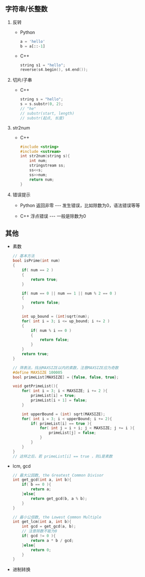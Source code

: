 ##	字符串/长整数

1.	反转

	*	Python

		```python
		a = 'hello'
		b = a[::-1]
		```
	
	*	C++

		```cpp
		string s1 = "hello";
		reverse(s4.begin(), s4.end());
		```

2.	切片/子串

	*	C++

		```cpp
		string s = "hello";
		s = s.substr(0, 2);
		// "he"
		// substr(start, length)
		// substr(起点, 长度)
		```

3.	str2num

	*	C++

		```cpp
		#include <string>
		#include <sstream>
		int str2num(string s){
			int num;
			stringstream ss;
			ss<<s;
			ss>>num;
			return num;
		}
		```

4.	错误提示

	*	Python 返回非零 --- 发生错误，比如除数为0，语法错误等等

	*	C++ 浮点错误 --- 一般是除数为0

##	其他

*	素数

	```cpp
	// 基本方法
	bool isPrime(int num)
	{
		if( num == 2 )
		{
			return true;
		}

		if( num == 0 || num == 1 || num % 2 == 0 )
		{
			return false;
		}

		int up_bound = (int)sqrt(num);
		for( int i = 3; i <= up_bound; i += 2 )
		{
			if( num % i == 0 )
			{
				return false;
			}
		}
		return true;
	}

	// 筛表法，找出MAXSIZE以内的素数，注意MAXSIZE应为奇数
	#define MAXSIZE 100005
	bool primeList[MAXSIZE] = {false, false, true};
	
	void getPrimeList(){
		for( int i = 3; i < MAXSIZE; i += 2 ){
			primeList[i] = true;
			primeList[i + 1] = false;
		}

		int upperBound = (int) sqrt(MAXSIZE);
		for( int i = 3; i < upperBound; i += 2){
			if( primeList[i] == true ){
				for( int j = i + i; j < MAXSIZE; j += i ){
					primeList[j] = false;
				}
			}
		}
	}
	// 这样之后，若 primeList[i] == true ，则i是素数
	```

*	lcm, gcd

	```cpp
	// 最大公因数, the Greatest Common Divisor
	int get_gcd(int a, int b){
		if( b == 0 ){
			return a;
		}else{
			return get_gcd(b, a % b);
		}
	}

	// 最小公倍数, the Lowest Common Multiple
	int get_lcm(int a, int b){
		int gcd = get_gcd(a, b);
		// 注意除数不能为0
		if( gcd != 0 ){
			return a * b / gcd;
		}else{
			return 0;
		}
	}
	```

*	进制转换